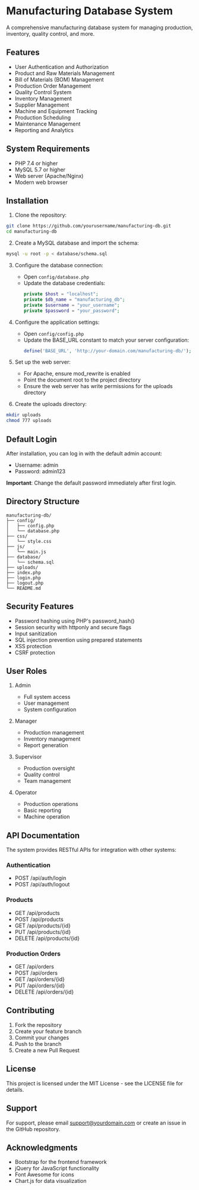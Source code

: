 # Manufacturing Database System

A comprehensive manufacturing database system for managing production, inventory, quality control, and more.

## Features

- User Authentication and Authorization
- Product and Raw Materials Management
- Bill of Materials (BOM) Management
- Production Order Management
- Quality Control System
- Inventory Management
- Supplier Management
- Machine and Equipment Tracking
- Production Scheduling
- Maintenance Management
- Reporting and Analytics

## System Requirements

- PHP 7.4 or higher
- MySQL 5.7 or higher
- Web server (Apache/Nginx)
- Modern web browser

## Installation

1. Clone the repository:
```bash
git clone https://github.com/yourusername/manufacturing-db.git
cd manufacturing-db
```

2. Create a MySQL database and import the schema:
```bash
mysql -u root -p < database/schema.sql
```

3. Configure the database connection:
   - Open `config/database.php`
   - Update the database credentials:
     ```php
     private $host = "localhost";
     private $db_name = "manufacturing_db";
     private $username = "your_username";
     private $password = "your_password";
     ```

4. Configure the application settings:
   - Open `config/config.php`
   - Update the BASE_URL constant to match your server configuration:
     ```php
     define('BASE_URL', 'http://your-domain.com/manufacturing-db/');
     ```

5. Set up the web server:
   - For Apache, ensure mod_rewrite is enabled
   - Point the document root to the project directory
   - Ensure the web server has write permissions for the uploads directory

6. Create the uploads directory:
```bash
mkdir uploads
chmod 777 uploads
```

## Default Login

After installation, you can log in with the default admin account:
- Username: admin
- Password: admin123

**Important**: Change the default password immediately after first login.

## Directory Structure

```
manufacturing-db/
├── config/
│   ├── config.php
│   └── database.php
├── css/
│   └── style.css
├── js/
│   └── main.js
├── database/
│   └── schema.sql
├── uploads/
├── index.php
├── login.php
├── logout.php
└── README.md
```

## Security Features

- Password hashing using PHP's password_hash()
- Session security with httponly and secure flags
- Input sanitization
- SQL injection prevention using prepared statements
- XSS protection
- CSRF protection

## User Roles

1. Admin
   - Full system access
   - User management
   - System configuration

2. Manager
   - Production management
   - Inventory management
   - Report generation

3. Supervisor
   - Production oversight
   - Quality control
   - Team management

4. Operator
   - Production operations
   - Basic reporting
   - Machine operation

## API Documentation

The system provides RESTful APIs for integration with other systems:

### Authentication
- POST /api/auth/login
- POST /api/auth/logout

### Products
- GET /api/products
- POST /api/products
- GET /api/products/{id}
- PUT /api/products/{id}
- DELETE /api/products/{id}

### Production Orders
- GET /api/orders
- POST /api/orders
- GET /api/orders/{id}
- PUT /api/orders/{id}
- DELETE /api/orders/{id}

## Contributing

1. Fork the repository
2. Create your feature branch
3. Commit your changes
4. Push to the branch
5. Create a new Pull Request

## License

This project is licensed under the MIT License - see the LICENSE file for details.

## Support

For support, please email support@yourdomain.com or create an issue in the GitHub repository.

## Acknowledgments

- Bootstrap for the frontend framework
- jQuery for JavaScript functionality
- Font Awesome for icons
- Chart.js for data visualization 